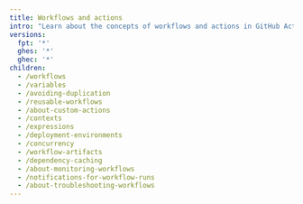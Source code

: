 ```yaml
---
title: Workflows and actions
intro: "Learn about the concepts of workflows and actions in GitHub Actions."
versions:
  fpt: '*'
  ghes: '*'
  ghec: '*'
children:
  - /workflows
  - /variables
  - /avoiding-duplication
  - /reusable-workflows
  - /about-custom-actions
  - /contexts
  - /expressions
  - /deployment-environments
  - /concurrency
  - /workflow-artifacts
  - /dependency-caching
  - /about-monitoring-workflows
  - /notifications-for-workflow-runs
  - /about-troubleshooting-workflows
---
```

